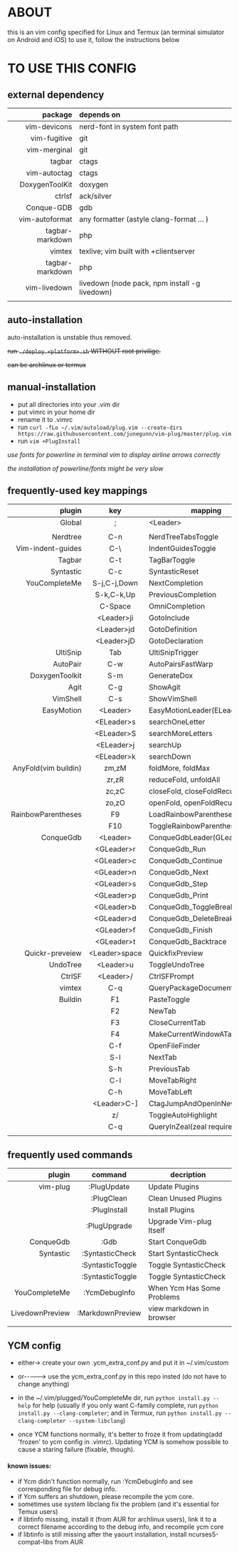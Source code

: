 <!--TODO maybe a demo? -->
# ABOUT

this is an vim config specified for Linux and Termux (an terminal simulator on Android and iOS)
to use it, follow the instructions below

# TO USE THIS CONFIG

## external dependency
| package          | depends on                                    |
|-----------------:|:----------------------------------------------|
| vim-devicons     | nerd-font in system font path                 |
| vim-fugitive     | git                                           |
| vim-merginal     | git                                           |
| tagbar           | ctags                                         |
| vim-autoctag     | ctags                                         |
| DoxygenToolKit   | doxygen                                       |
| ctrlsf           | ack/silver                                    |
| Conque-GDB       | gdb                                           |
| vim-autoformat   | any formatter (astyle clang-format ... )      |
| tagbar-markdown  | php                                           |
| vimtex           | texlive; vim built with +clientserver         |
| tagbar-markdown  | php                                           |
| vim-livedown     | livedown (node pack, npm install -g livedown) |
|                  |                                               |

## auto-installation
auto-installation is unstable thus removed.

~~run `./deploy.<platform>.sh` WITHOUT root privilige.~~

~~<platform> can be archlinux or termux~~

## manual-installation

* put all directories into your .vim dir
* put vimrc in your home dir
* rename it to .vimrc
* run `curl -fLo ~/.vim/autoload/plug.vim --create-dirs https://raw.githubusercontent.com/junegunn/vim-plug/master/plug.vim`
* run `vim +PlugInstall`

*use fonts for powerline in terminal vim to display airline arrows correctly*

*the installation of powerline/fonts might be very slow*

## frequently-used key mappings
|plugin                |key             |mapping                     |
|---------------------:|:--------------:|----------------------------|
|Global                |;               |\<Leader\>                  |
|                      |                |                            |
|Nerdtree              |C-n             |NerdTreeTabsToggle          |
|Vim-indent-guides     |C-\\            |IndentGuidesToggle          |
|Tagbar                |C-t             |TagBarToggle                |
|Syntastic             |C-c             |SyntasticReset              |
|YouCompleteMe         |S-j,C-j,Down    |NextCompletion              |
|                      |S-k,C-k,Up      |PreviousCompletion          |
|                      |C-Space         |OmniCompletion              |
|                      |\<Leader\>ji    |GotoInclude                 |
|                      |\<Leader\>jd    |GotoDefinition              |
|                      |\<Leader\>jD    |GotoDeclaration             |
|UltiSnip              |Tab             |UltiSnipTrigger             |
|AutoPair              |C-w             |AutoPairsFastWarp           |
|DoxygenToolkit        |S-m             |GenerateDox                 |
|Agit                  |C-g             |ShowAgit                    |
|VimShell              |C-s             |ShowVimShell                |
|EasyMotion            |\<Leader\>      |EasyMotionLeader(ELeader)   |
|                      |\<ELeader\>s    |searchOneLetter             |
|                      |\<ELeader\>S    |searchMoreLetters           |
|                      |\<ELeader\>j    |searchUp                    |
|                      |\<ELeader\>k    |searchDown                  |
|AnyFold(vim buildin)  |zm,zM           |foldMore, foldMax           |
|                      |zr,zR           |reduceFold, unfoldAll       |
|                      |zc,zC           |closeFold, closeFoldRecurse |
|                      |zo,zO           |openFold, openFoldRecurse   |
|RainbowParentheses    |F9              |LoadRainbowParentheses      |
|                      |F10             |ToggleRainbowParentheses    |
|ConqueGdb             |\<Leader\>      |ConqueGdbLeader(GLeader)    |
|                      |\<GLeader\>r    |ConqueGdb\_Run              |
|                      |\<GLeader\>c    |ConqueGdb\_Continue         |
|                      |\<GLeader\>n    |ConqueGdb\_Next             |
|                      |\<GLeader\>s    |ConqueGdb\_Step             |
|                      |\<GLeader\>p    |ConqueGdb\_Print            |
|                      |\<GLeader\>b    |ConqueGdb\_ToggleBreak      |
|                      |\<GLeader\>d    |ConqueGdb\_DeleteBreak      |
|                      |\<GLeader\>f    |ConqueGdb\_Finish           |
|                      |\<GLeader\>t    |ConqueGdb\_Backtrace        |
|Quickr-preveiew       |\<Leader\>space |QuickfixPreview             |
|UndoTree              |\<Leader\>u     |ToggleUndoTree              |
|CtrlSF                |\<Leader\>/     |CtrlSFPrompt                |
|vimtex                |C-q             |QueryPackageDocument        |
|Buildin               |F1              |PasteToggle                 |
|                      |F2              |NewTab                      |
|                      |F3              |CloseCurrentTab             |
|                      |F4              |MakeCurrentWindowATab       |
|                      |C-f             |OpenFileFinder              |
|                      |S-l             |NextTab                     |
|                      |S-h             |PreviousTab                 |
|                      |C-l             |MoveTabRight                |
|                      |C-h             |MoveTabLeft                 |
|                      |\<Leader\>C-]   |CtagJumpAndOpenInNewWindow  |
|                      |z/              |ToggleAutoHighlight         |
|                      |C-q             |QueryInZeal(zeal required)  |
|                      |                |                            |

## frequently used commands

|plugin                |command         |decription                  |
|---------------------:|:--------------:|----------------------------|
|vim-plug              |:PlugUpdate     |Update Plugins              |
|                      |:PlugClean      |Clean Unused Plugins        |
|                      |:PlugInstall    |Install Plugins             |
|                      |:PlugUpgrade    |Upgrade Vim-plug Itself     |
|ConqueGdb             |:Gdb            |Start ConqueGdb             |
|Syntastic             |:SyntasticCheck |Start SyntasticCheck        |
|                      |:SyntasticToggle|Toggle SyntasticCheck       |
|                      |:SyntasticToggle|Toggle SyntasticCheck       |
|YouCompleteMe         |:YcmDebugInfo   |When Ycm Has Some Problems  |
|LivedownPreview       |:MarkdownPreview|view markdown in browser    |
|                      |                |                            |

## YCM config

* either-> create your own .ycm\_extra\_conf.py and put it in ~/.vim/custom
* or-----> use the ycm\_extra\_conf.py in this repo insted (do not have to change anything)

* in the ~/.vim/plugged/YouCompleteMe dir, run `python install.py --help` for help (usually if you only want C-family complete, run `python install.py --clang-completer`; and in Termux, run `python install.py --clang-completer --system-libclang`)

* once YCM functions normally, it's better to froze it from updating(add 'frozen' to ycm config in .vimrc). Updating YCM is somehow possible to cause a staring failure (fixable, though).

#### known issues:
* if Ycm didn't function normally, run :YcmDebugInfo and see corresponding file for debug info.
* if Ycm suffers an shutdown, please recompile the ycm core.
* sometimes use system libclang fix the problem (and it's essential for Temux users)
* if libtinfo missing, install it (from AUR for archlinux users), link it to a correct filename according to the debug info, and recompile ycm core
* if libtinfo is still missing after the yaourt installation, install ncurses5-compat-libs from AUR
